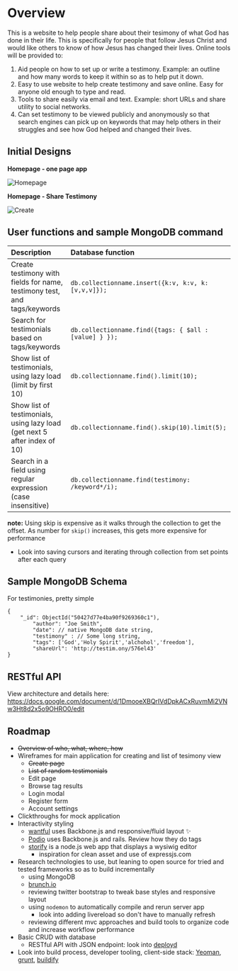 # Overview

This is a website to help people share about their tesimony of what God has done in their life. This is specifically for people that follow Jesus Christ and would like others to know of how Jesus has changed their lives. Online tools will be provided to:

1. Aid people on how to set up or write a testimony. Example: an outline and how many words to keep it within so as to help put it down.
2. Easy to use website to help create testimony and save online. Easy for anyone old enough to type and read.
3. Tools to share easily via email and text. Example: short URLs and share utility to social networks.
4. Can set testimony to be viewed publicly and anonymously so that search engines can pick up on keywords that may help others in their struggles and see how God helped and changed their lives.

## Initial Designs

**Homepage - one page app**

![Homepage](https://github.com/design48/mytestimony/raw/master/design/wireframes/wireframe-home-v1.png)

**Homepage - Share Testimony**

![Create](http://f.cl.ly/items/3V0h0S103d2C2O0o0v0v/home-wf-share.png)


## User functions and sample MongoDB command

|Description                                                              |Database function                                     |
|:--                                                                      |:--                                                   |
|Create testimony with fields for name, testimony test, and tags/keywords |`db.collectionname.insert({k:v, k:v, k:[v,v,v]});`    |
|Search for testimonials based on tags/keywords                           |`db.collectionname.find({tags: { $all : [value] } });`|
|Show list of testimonials, using lazy load (limit by first 10)           |`db.collectionname.find().limit(10);`                 |
|Show list of testimonials, using lazy load (get next 5 after index of 10)|`db.collectionname.find().skip(10).limit(5);`         |
|Search in a field using regular expression (case insensitive)            |`db.collectionname.find(testimony: /keyword*/i);`     |

__note:__ Using skip is expensive as it walks through the collection to get the offset. As number for `skip()` increases, this gets more expensive for performance

* Look into saving cursors and iterating through collection from set points after each query

## Sample MongoDB Schema

For testimonies, pretty simple

````
{
	"_id": ObjectId("50427d77e4ba90f9269360c1"),
		"author": "Joe Smith",
		"date": // native MongoDB date string,
		"testimony" : // Some long string,
		"tags": ['God','Holy Spirit','alchohol','freedom'],
		"shareUrl": 'http://testim.ony/576el43'
}
````


## RESTful API

View architecture and details here: https://docs.google.com/document/d/1DmooeXBQrIVdDpkACxRuvmMi2VNw3Ht8d2x5o9OHRO0/edit

## Roadmap

* ~~Overview of who, what, where, how~~
* Wireframes for main application for creating and list of tesimony view 
     * ~~Create page~~
     * ~~List of random testimonials~~
     * Edit page
     * Browse tag results
     * Login modal
     * Register form
     * Account settings
* Clickthroughs for mock application
* Interactivity styling
	* [wantful](http://www.wantful.com) uses Backbone.js and responsive/fluid layout :sparkles:
	* [Podio](http://www.podio.com) uses Backbone.js and rails. Review how they do tags
	* [storify](http://www.storify.com) is a node.js web app that displays a wysiwig editor 
		* inspiration for clean asset and use of expressjs.com
* Research technologies to use, but leaning to open source for tried and tested frameworks so as to build incrementally
	* using MongoDB
	* [brunch.io](http://brunch.io/) 
	* reviewing twitter bootstrap to tweak base styles and responsive layout
	* using `nodemon` to automatically compile and rerun server app
		* look into adding livereload so don't have to manually refresh
	* reviewing different mvc approaches and build tools to organize code and increase workflow performance
* Basic CRUD with database
	* RESTful API with JSON endpoint: look into [deployd](http://deployd.com/)
* Look into build process, developer tooling, client-side stack: [Yeoman](http://yeoman.io/), [grunt](https://github.com/cowboy/grunt), [buildify](https://github.com/powmedia/buildify)
